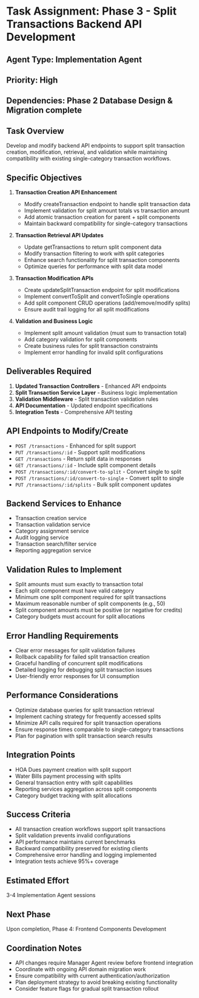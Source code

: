 # Task Assignment: Phase 3 - Split Transactions Backend API Development

## Agent Type: Implementation Agent
## Priority: High
## Dependencies: Phase 2 Database Design & Migration complete

## Task Overview
Develop and modify backend API endpoints to support split transaction creation, modification, retrieval, and validation while maintaining compatibility with existing single-category transaction workflows.

## Specific Objectives
1. **Transaction Creation API Enhancement**
   - Modify createTransaction endpoint to handle split transaction data
   - Implement validation for split amount totals vs transaction amount
   - Add atomic transaction creation for parent + split components
   - Maintain backward compatibility for single-category transactions

2. **Transaction Retrieval API Updates**
   - Update getTransactions to return split component data
   - Modify transaction filtering to work with split categories
   - Enhance search functionality for split transaction components
   - Optimize queries for performance with split data model

3. **Transaction Modification APIs**
   - Create updateSplitTransaction endpoint for split modifications
   - Implement convertToSplit and convertToSingle operations
   - Add split component CRUD operations (add/remove/modify splits)
   - Ensure audit trail logging for all split modifications

4. **Validation and Business Logic**
   - Implement split amount validation (must sum to transaction total)
   - Add category validation for split components
   - Create business rules for split transaction constraints
   - Implement error handling for invalid split configurations

## Deliverables Required
1. **Updated Transaction Controllers** - Enhanced API endpoints
2. **Split Transaction Service Layer** - Business logic implementation
3. **Validation Middleware** - Split transaction validation rules
4. **API Documentation** - Updated endpoint specifications
5. **Integration Tests** - Comprehensive API testing

## API Endpoints to Modify/Create
- `POST /transactions` - Enhanced for split support
- `PUT /transactions/:id` - Support split modifications
- `GET /transactions` - Return split data in responses
- `GET /transactions/:id` - Include split component details
- `POST /transactions/:id/convert-to-split` - Convert single to split
- `POST /transactions/:id/convert-to-single` - Convert split to single
- `PUT /transactions/:id/splits` - Bulk split component updates

## Backend Services to Enhance
- Transaction creation service
- Transaction validation service
- Category assignment service
- Audit logging service
- Transaction search/filter service
- Reporting aggregation service

## Validation Rules to Implement
- Split amounts must sum exactly to transaction total
- Each split component must have valid category
- Minimum one split component required for split transactions
- Maximum reasonable number of split components (e.g., 50)
- Split component amounts must be positive (or negative for credits)
- Category budgets must account for split allocations

## Error Handling Requirements
- Clear error messages for split validation failures
- Rollback capability for failed split transaction creation
- Graceful handling of concurrent split modifications
- Detailed logging for debugging split transaction issues
- User-friendly error responses for UI consumption

## Performance Considerations
- Optimize database queries for split transaction retrieval
- Implement caching strategy for frequently accessed splits
- Minimize API calls required for split transaction operations
- Ensure response times comparable to single-category transactions
- Plan for pagination with split transaction search results

## Integration Points
- HOA Dues payment creation with split support
- Water Bills payment processing with splits
- General transaction entry with split capabilities
- Reporting services aggregation across split components
- Category budget tracking with split allocations

## Success Criteria
- All transaction creation workflows support split transactions
- Split validation prevents invalid configurations
- API performance maintains current benchmarks
- Backward compatibility preserved for existing clients
- Comprehensive error handling and logging implemented
- Integration tests achieve 95%+ coverage

## Estimated Effort
3-4 Implementation Agent sessions

## Next Phase
Upon completion, Phase 4: Frontend Components Development

## Coordination Notes
- API changes require Manager Agent review before frontend integration
- Coordinate with ongoing API domain migration work
- Ensure compatibility with current authentication/authorization
- Plan deployment strategy to avoid breaking existing functionality
- Consider feature flags for gradual split transaction rollout